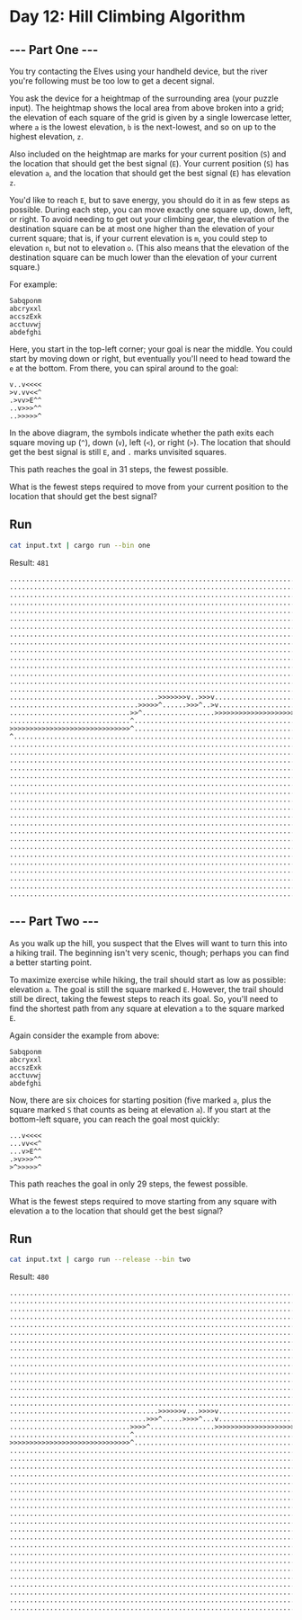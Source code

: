 # Day 12: Hill Climbing Algorithm

## --- Part One ---

You try contacting the Elves using your handheld device, but the river you're following must be too low to get a decent signal.

You ask the device for a heightmap of the surrounding area (your puzzle input). The heightmap shows the local area from above broken into a grid; the elevation of each square of the grid is given by a single lowercase letter, where `a` is the lowest elevation, `b` is the next-lowest, and so on up to the highest elevation, `z`.

Also included on the heightmap are marks for your current position (`S`) and the location that should get the best signal (`E`). Your current position (`S`) has elevation `a`, and the location that should get the best signal (`E`) has elevation `z`.

You'd like to reach `E`, but to save energy, you should do it in as few steps as possible. During each step, you can move exactly one square up, down, left, or right. To avoid needing to get out your climbing gear, the elevation of the destination square can be at most one higher than the elevation of your current square; that is, if your current elevation is `m`, you could step to elevation `n`, but not to elevation `o`. (This also means that the elevation of the destination square can be much lower than the elevation of your current square.)

For example:

```
Sabqponm
abcryxxl
accszExk
acctuvwj
abdefghi
```

Here, you start in the top-left corner; your goal is near the middle. You could start by moving down or right, but eventually you'll need to head toward the `e` at the bottom. From there, you can spiral around to the goal:

```
v..v<<<<
>v.vv<<^
.>vv>E^^
..v>>>^^
..>>>>>^
```

In the above diagram, the symbols indicate whether the path exits each square moving up (`^`), down (`v`), left (`<`), or right (`>`). The location that should get the best signal is still `E`, and `.` marks unvisited squares.

This path reaches the goal in 31 steps, the fewest possible.

What is the fewest steps required to move from your current position to the location that should get the best signal?

## Run

```sh
cat input.txt | cargo run --bin one
```

Result: `481`

```
.................................................................................................................................................................
......................................................................................................................................>>>>>>>>>>v................
....................................................................................................................................>>^.........>>v..............
..................................................................................................................................>>^.............>v.............
.................................................................................................................................>^................v.............
................................................................................................................................>^.................v.............
................................................................................................................................^..................v.............
...............................................................................................................................>^..................>v............
...............................................................................................................................^.........>>>>>>>>v..v............
..........................................................................................................................>>>>>^........>^.......>>v>v...........
..........................................................................................................................^.............^..........>vv...........
..........................................................................................................................^......>>>>>>>^..>>>>>v...vv...........
.........................................................................................................................>^.....>^...>>>>>>^....>v..v>>>v........
.........................................................................................................................^.....>^..>>^...........v..v...v........
........................................................................................................................>^.....^..>^.......>>>>v.v..>v..>>v......
.....................................>>>>>>>v..>>>v.....................................................................^......^..^..>>>>>>^...v.>v..v....v......
................................>>>>>^......>>>^..>v....................................................................^......^..^..^.........v..v..>>v..v......
..............................>>^..................>>>>>>>>>>>>>>>>>>>>>>>>>>>>>>>>>>>>>v.............................>>^......^..^..^.........>v.>>v..v..>v.....
..............................^.........................................................>>>>>>>>>>>>>>>>>>v..........>^........^..^..^..........>>v.v..>v..v.....
>>>>>>>>>>>>>>>>>>>>>>>>>>>>>>^...........................................................................>v........>^.........^..^..^............v.>v..v..v.....
^..........................................................................................................>>>>>>>>>^..........^..^..^.....E......v..v..v..v.....
...............................................................................................................................^..^..^.....^.....v<..v..v..v.....
...............................................................................................................................^..^.>^.....^.....v...v..v..v.....
...............................................................................................................................^..^.^...>>>^...v<<..v<.v<..v.....
...............................................................................................................................^..^.^...^......v.v<<<..v..v<.....
...............................................................................................................................^..^.^...^<<<...v.v....v<.v<......
...............................................................................................................................^..^.^......^<<<<.v...v<v<<.......
...............................................................................................................................^..^<^<<..........v..v<v<.........
...............................................................................................................................^...^<.^<<<<......v..v.v..........
...............................................................................................................................^<...^.....^<<<<<<<.v<.v..........
................................................................................................................................^...^<<<<.........v<..v..........
................................................................................................................................^<<.....^<<.....v<<..v<..........
..................................................................................................................................^<<<....^<<<<<<....v...........
.....................................................................................................................................^<<<...........v<...........
........................................................................................................................................^<<......v<<<............
..........................................................................................................................................^<<<<<<<...............
.................................................................................................................................................................
.................................................................................................................................................................
.................................................................................................................................................................
.................................................................................................................................................................
.................................................................................................................................................................
```

## --- Part Two ---

As you walk up the hill, you suspect that the Elves will want to turn this into a hiking trail. The beginning isn't very scenic, though; perhaps you can find a better starting point.

To maximize exercise while hiking, the trail should start as low as possible: elevation `a`. The goal is still the square marked `E`. However, the trail should still be direct, taking the fewest steps to reach its goal. So, you'll need to find the shortest path from any square at elevation `a` to the square marked `E`.

Again consider the example from above:

```
Sabqponm
abcryxxl
accszExk
acctuvwj
abdefghi
```

Now, there are six choices for starting position (five marked `a`, plus the square marked `S` that counts as being at elevation `a`). If you start at the bottom-left square, you can reach the goal most quickly:

```
...v<<<<
...vv<<^
...v>E^^
.>v>>>^^
>^>>>>>^
```

This path reaches the goal in only 29 steps, the fewest possible.

What is the fewest steps required to move starting from any square with elevation a to the location that should get the best signal?

## Run

```sh
cat input.txt | cargo run --release --bin two
```

Result: `480`

```
.................................................................................................................................................................
.......................................................................................................................................>>>>v.....................
......................................................................................................................................>^...>>>>v.................
......................................................................................................................................^........>v................
......................................................................................................................................^.........>v...............
..................................................................................................................................>>>>^..........>v..............
.................................................................................................................................>^...............>>v............
.................................................................................................................................^..................v............
................................................................................................................................>^......>>>>>>>>>v..>v...........
.........................................................................................................................>>>>>>>^.......^........>v..v...........
.........................................................................................................................^..............^.........>v.v...........
.........................................................................................................................^......>>>>>>>>^..>>>>>v..v.v...........
.........................................................................................................................^.....>^........>>^....>v.v.>v..........
.........................................................................................................................^.....^..>>>>>>>^.......v.v..>>v........
.........................................................................................................................^.....^..^........>>>>v.v.>>v..>>v......
.....................................>>>>>>v...>>>>v.....................................................................^.....^..^..>>>>>>^...v.v...>v...v......
..................................>>>^.....>>>>^...v.....................................................................^.....^..^..^.........v.v....>v..v......
..............................>>>>^................>>>>>>>>>>>>>>>>>>>>>>>>>>>>>>>>>>>>v................................>^.....^..^..^.........>v>>v...v..v......
..............................^........................................................>>>>>>>>>>>>>>>>>>>v...........>>^......^..^..^..........>>v>>v.>v.>v.....
>>>>>>>>>>>>>>>>>>>>>>>>>>>>>>^...........................................................................v..........>^........^..^..^............v..v..v..v.....
..........................................................................................................>>>>>>>>>>>^.........^..^..^.....E......v..v..v..v.....
...............................................................................................................................^..^..^.....^.....v<..v..v..v.....
...............................................................................................................................^..^.>^.....^...v<<...v..v..v.....
...............................................................................................................................^..^.^...>>>^...v..v<<<..v.v<.....
...............................................................................................................................^..^.^...^......v.v<..v<<<.v......
...............................................................................................................................^..^.^...^<<<.v<<.v..v<...v<......
...............................................................................................................................^..^.^<<<...^<<...v..v..v<<.......
...............................................................................................................................^..^<...^<<<<.....v..v.v<.........
...............................................................................................................................^...^.......^.....v..v.v..........
...............................................................................................................................^...^.......^<<<<<<v<<.v..........
...............................................................................................................................^<..^<<<<<.........v...v..........
................................................................................................................................^<<<<<<.^<<......v<.v<<..........
......................................................................................................................................^...^<<<<<<<.v<............
......................................................................................................................................^<<<........v<.............
.........................................................................................................................................^<......v<..............
..........................................................................................................................................^<<<<<<<...............
.................................................................................................................................................................
.................................................................................................................................................................
.................................................................................................................................................................
.................................................................................................................................................................
.................................................................................................................................................................
```